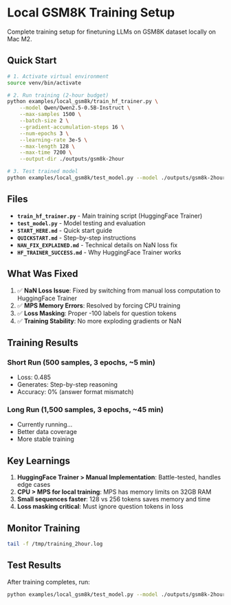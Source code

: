 # Local GSM8K Training Setup

Complete training setup for finetuning LLMs on GSM8K dataset locally on Mac M2.

## Quick Start

```bash
# 1. Activate virtual environment
source venv/bin/activate

# 2. Run training (2-hour budget)
python examples/local_gsm8k/train_hf_trainer.py \
    --model Qwen/Qwen2.5-0.5B-Instruct \
    --max-samples 1500 \
    --batch-size 2 \
    --gradient-accumulation-steps 16 \
    --num-epochs 3 \
    --learning-rate 3e-5 \
    --max-length 128 \
    --max-time 7200 \
    --output-dir ./outputs/gsm8k-2hour

# 3. Test trained model
python examples/local_gsm8k/test_model.py --model ./outputs/gsm8k-2hour
```

## Files

- **`train_hf_trainer.py`** - Main training script (HuggingFace Trainer)
- **`test_model.py`** - Model testing and evaluation
- **`START_HERE.md`** - Quick start guide
- **`QUICKSTART.md`** - Step-by-step instructions
- **`NAN_FIX_EXPLAINED.md`** - Technical details on NaN loss fix
- **`HF_TRAINER_SUCCESS.md`** - Why HuggingFace Trainer works

## What Was Fixed

1. ✅ **NaN Loss Issue**: Fixed by switching from manual loss computation to HuggingFace Trainer
2. ✅ **MPS Memory Errors**: Resolved by forcing CPU training
3. ✅ **Loss Masking**: Proper -100 labels for question tokens
4. ✅ **Training Stability**: No more exploding gradients or NaN

## Training Results

### Short Run (500 samples, 3 epochs, ~5 min)
- Loss: 0.485
- Generates: Step-by-step reasoning
- Accuracy: 0% (answer format mismatch)

### Long Run (1,500 samples, 3 epochs, ~45 min)
- Currently running...
- Better data coverage
- More stable training

## Key Learnings

1. **HuggingFace Trainer > Manual Implementation**: Battle-tested, handles edge cases
2. **CPU > MPS for local training**: MPS has memory limits on 32GB RAM
3. **Small sequences faster**: 128 vs 256 tokens saves memory and time
4. **Loss masking critical**: Must ignore question tokens in loss

## Monitor Training

```bash
tail -f /tmp/training_2hour.log
```

## Test Results

After training completes, run:
```bash
python examples/local_gsm8k/test_model.py --model ./outputs/gsm8k-2hour --max-samples 20
```
